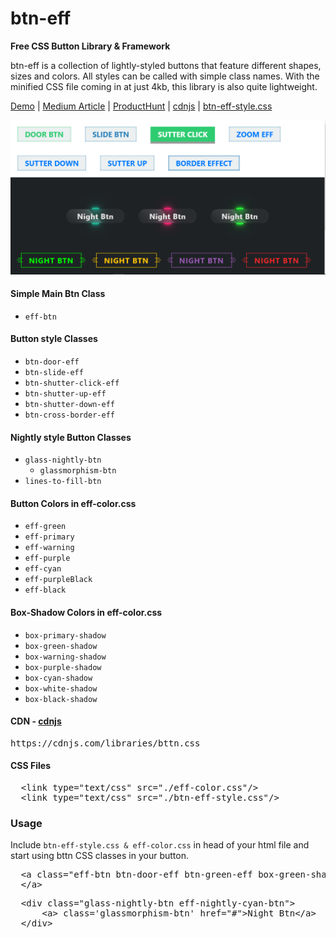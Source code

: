 # btn-eff

<b>Free CSS Button Library & Framework</b>


btn-eff is a collection of lightly-styled buttons that feature different shapes, sizes and colors. 
All styles can be called with simple class names. With the minified CSS file coming in at just 4kb, this library is also quite lightweight.

[Demo](https://bttn.surge.sh/) | [Medium Article](https://medium.com/@ganapativs/bttn-css-awesome-buttons-for-awesome-projects-baa2486bcb3d) | [ProductHunt](https://www.producthunt.com/posts/bttn-css) | [cdnjs](https://cdnjs.com/libraries/bttn.css) | [btn-eff-style.css](https://github.com/anirbansanu/btn-eff/blob/master/btn-eff-style.css)

<img src="https://github.com/anirbansanu/btn-eff/blob/master/sample.png" width="600" />

#### Simple Main Btn Class
- `eff-btn`

#### Button style Classes
- `btn-door-eff`
- `btn-slide-eff`
- `btn-shutter-click-eff`
- `btn-shutter-up-eff`
- `btn-shutter-down-eff`
- `btn-cross-border-eff`

#### Nightly style Button Classes
  - `glass-nightly-btn` 
    - `glassmorphism-btn` 
  - `lines-to-fill-btn` 

#### Button Colors in eff-color.css
- `eff-green`
- `eff-primary`
- `eff-warning`
- `eff-purple`
- `eff-cyan`
- `eff-purpleBlack`
- `eff-black`

#### Box-Shadow Colors in eff-color.css
- `box-primary-shadow`
- `box-green-shadow`
- `box-warning-shadow`
- `box-purple-shadow`
- `box-cyan-shadow`
- `box-white-shadow`
- `box-black-shadow`

#### CDN - [cdnjs](https://cdnjs.com/libraries/bttn.css)
<pre>
https://cdnjs.com/libraries/bttn.css
</pre>

#### CSS Files
<pre>
  &lt;link type="text/css" src="./eff-color.css"/&gt;
  &lt;link type="text/css" src="./btn-eff-style.css"/&gt;
</pre>

### Usage
Include `btn-eff-style.css & eff-color.css` in head of your html file and start using bttn CSS classes in your button.
<pre>
  &lt;a class="eff-btn btn-door-eff btn-green-eff box-green-shadow text-white-hv"&gt;
  &lt;/a&gt;
</pre>
<pre>
  &lt;div class="glass-nightly-btn eff-nightly-cyan-btn"&gt;
      &lt;a&gt; class='glassmorphism-btn' href="#">Night Btn&lt;/a&gt;
  &lt;/div&gt;
</pre>
